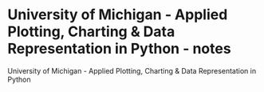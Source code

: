 # University of Michigan - Applied Plotting, Charting &amp; Data Representation in Python - notes
University of Michigan - Applied Plotting, Charting &amp; Data Representation in Python
